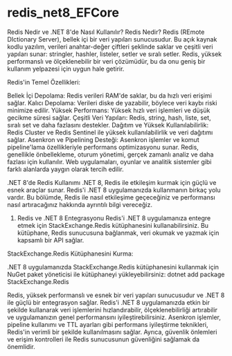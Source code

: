 # redis_net8_EFCore
Redis Nedir ve .NET 8'de Nasıl Kullanılır?
Redis Nedir?
Redis (REmote DIctionary Server), bellek içi bir veri yapıları sunucusudur. Bu açık kaynak kodlu yazılım, verileri anahtar-değer çiftleri şeklinde saklar ve çeşitli veri yapıları sunar: stringler, hashler, listeler, setler ve sıralı setler. Redis, yüksek performanslı ve ölçeklenebilir bir veri çözümüdür, bu da onu geniş bir kullanım yelpazesi için uygun hale getirir.

Redis'in Temel Özellikleri:

Bellek İçi Depolama: Redis verileri RAM'de saklar, bu da hızlı veri erişimi sağlar.
Kalıcı Depolama: Verileri diske de yazabilir, böylece veri kaybı riski minimize edilir.
Yüksek Performans: Yüksek hızlı veri işlemleri ve düşük gecikme süresi sağlar.
Çeşitli Veri Yapıları: Redis, string, hash, liste, set, sıralı set ve daha fazlasını destekler.
Dağıtım ve Yüksek Kullanılabilirlik: Redis Cluster ve Redis Sentinel ile yüksek kullanılabilirlik ve veri dağıtımı sağlar.
Asenkron ve Pipelining Desteği: Asenkron işlemler ve komut pipeline'lama özellikleriyle performans optimizasyonu sunar.
Redis, genellikle önbellekleme, oturum yönetimi, gerçek zamanlı analiz ve daha fazlası için kullanılır. Web uygulamaları, oyunlar ve analitik sistemler gibi farklı alanlarda yaygın olarak tercih edilir.

.NET 8'de Redis Kullanımı
.NET 8, Redis ile etkileşim kurmak için güçlü ve esnek araçlar sunar. Redis'i .NET 8 uygulamanızda kullanmanın birkaç yolu vardır. Bu bölümde, Redis ile nasıl etkileşime geçeceğiniz ve performansı nasıl artıracağınız hakkında ayrıntılı bilgi vereceğiz.

1. Redis ve .NET 8 Entegrasyonu
Redis'i .NET 8 uygulamanıza entegre etmek için StackExchange.Redis kütüphanesini kullanabilirsiniz. Bu kütüphane, Redis sunucusuna bağlanmak, veri okumak ve yazmak için kapsamlı bir API sağlar.

StackExchange.Redis Kütüphanesini Kurma:

.NET 8 uygulamanızda StackExchange.Redis kütüphanesini kullanmak için NuGet paket yöneticisi ile kütüphaneyi yükleyebilirsiniz:
dotnet add package StackExchange.Redis


Redis, yüksek performanslı ve esnek bir veri yapıları sunucusudur ve .NET 8 ile güçlü bir entegrasyon sağlar. Redis'i .NET 8 uygulamanızda etkin bir şekilde kullanarak veri işlemlerini hızlandırabilir, ölçeklenebilirliği artırabilir ve uygulamanızın genel performansını iyileştirebilirsiniz. Asenkron işlemler, pipeline kullanımı ve TTL ayarları gibi performans iyileştirme teknikleri, Redis'in verimli bir şekilde kullanılmasını sağlar. Ayrıca, güvenlik önlemleri ve erişim kontrolleri ile Redis sunucusunun güvenliğini sağlamak da önemlidir.

